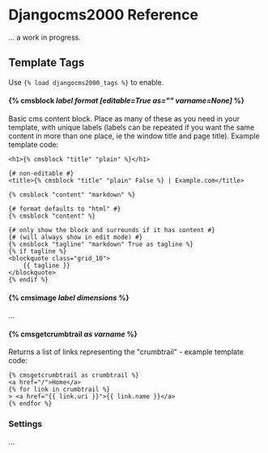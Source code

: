 # Djangocms2000 Reference

... a work in progress.

## Template Tags

Use `{% load djangocms2000_tags %}` to enable.

#### {% cmsblock _label format [editable=True as="" varname=None]_ %}

Basic cms content block. Place as many of these as you need in your template, 
with unique labels (labels can be repeated if you want the same content in 
more than one place, ie the window title and page title). Example template code:
    
    <h1>{% cmsblock "title" "plain" %}</h1>
    
    {# non-editable #}
    <title>{% cmsblock "title" "plain" False %} | Example.com</title>

    {% cmsblock "content" "markdown" %}
    
    {# format defaults to "html" #}
    {% cmsblock "content" %}
    
    {# only show the block and surrounds if it has content #}
    {# (will always show in edit mode) #}
    {% cmsblock "tagline" "markdown" True as tagline %}
    {% if tagline %}
    <blockquote class="grid_10">
        {{ tagline }}
    </blockquote>
    {% endif %}
    

#### {% cmsimage _label_ _dimensions_ %}

...

#### {% cmsgetcrumbtrail _as_ _varname_ %}

Returns a list of links representing the "crumbtrail" - example template code:

    {% cmsgetcrumbtrail as crumbtrail %}
    <a href="/">Home</a>
    {% for link in crumbtrail %}
    > <a href="{{ link.uri }}">{{ link.name }}</a>
    {% endfor %}


### Settings

...

